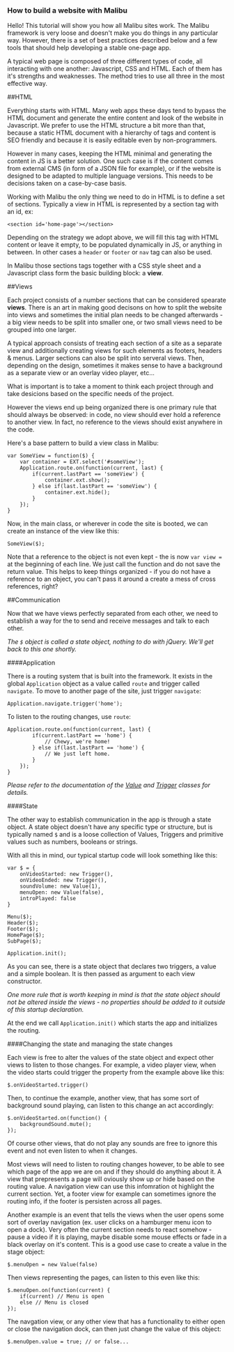 ### How to build a website with Malibu

Hello! This tutorial will show you how all Malibu sites work. The Malibu framework is very loose and doesn't make you do things in any particular way. However, there is a set of best practices described below and a few tools that should help developing a stable one-page app.

A typical web page is composed of three different types of code, all interacting with one another: Javascript, CSS and HTML. Each of them has it's strengths and weaknesses. The method tries to use all three in the most effective way. 

##HTML

Everything starts with HTML. Many web apps these days tend to bypass the HTML document and generate the entire content and look of the website in Javascript. We prefer to use the HTML structure a bit more than that, because a static HTML document with a hierarchy of tags and content is SEO friendly and because it is easily editable even by non-programmers.

However in many cases, keeping the HTML minimal and generating the content in JS is a better solution. One such case is if the content comes from external CMS (in form of a JSON file for example), or if the website is designed to be adapted to multiple language versions. This needs to be decisions taken on a case-by-case basis.

Working with Malibu the only thing we need to do in HTML is to define a set of sections. Typically a view in HTML is represented by a section tag with an id, ex:
```
<section id='home-page'></section>
```
Depending on the strategy we adopt above, we will fill this tag with HTML content or leave it empty, to be populated dynamically in JS, or anything in between. In other cases a `header` or `footer` or `nav` tag can also be used. 

In Malibu those sections tags together with a CSS style sheet and a Javascript class form the basic building block: a __view__.

##Views

Each project consists of a number sections that can be considered spearate __views__. There is an art in making good decisons on how to split the website into views and sometimes the initial plan needs to be changed afterwards - a big view needs to be split into smaller one, or two small views need to be grouped into one larger.

A typical approach consists of treating each section of a site as a separate view and additionally creating views for such elements as footers, headers & menus. Larger sections can also be split into serveral views. Then, depending on the design, sometimes it makes sense to have a background as a separate view or an overlay video player, etc...

What is important is to take a moment to think each project through and take desicions based on the specific needs of the project.

However the views end up being organized there is one primary rule that should always be observed: in code, no view should ever hold a reference to another view. In fact, no reference to the views should exist anywhere in the code.

Here's a base pattern to build a view class in Malibu:
```
var SomeView = function($) {
    var container = EXT.select('#someView');
    Application.route.on(function(current, last) {
        if(current.lastPart == 'someView') {
            container.ext.show();
        } else if(last.lastPart == 'someView') {
            container.ext.hide();
        }
    });
}
```

Now, in the main class, or wherever in code the site is booted, we can create an instance of the view like this:

```
SomeView($);
```

Note that a reference to the object is not even kept - the is now `var view =  ` at the beginning of each line. We just call the function and do not save the return value. This helps to keep things organized - if you do not have a reference to an object, you can't pass it around a create a mess of cross references, right?

##Communication

Now that we have views perfectly separated from each other, we need to establish a way for the to send and receive messages and talk to each other.

_The `$` object is called a state object, nothing to do with jQuery. We'll get back to this one shortly._

####Application

There is a routing system that is built into the framework. It exists in the global `Application` object as a value called `route` and trigger called `navigate`. To move to another page of the site, just trigger `navigate`:

```
Application.navigate.trigger('home');
```

To listen to the routing changes, use  `route`:

```
Application.route.on(function(current, last) {
        if(current.lastPart == 'home') {
            // Chewy, we're home!
        } else if(last.lastPart == 'home') {
            // We just left home.
        }
    });
}
```

_Please refer to the documentation of the [Value](Value.html) and [Trigger](Trigger.html) classes for details._

####State

The other way to establish communication in the app is through a state object. A state object doesn't have any specific type or structure, but is typically named `$` and is a loose collection of Values, Triggers and primitive values such as numbers, booleans or strings.

With all this in mind, our typical startup code will look something like this:

```
var $ = {
    onVideoStarted: new Trigger(),
    onVideoEnded: new Trigger(),
    soundVolume: new Value(1),
    menuOpen: new Value(false),
    introPlayed: false
}

Menu($);
Header($);
Footer($);
HomePage($);
SubPage($);

Application.init();
```

As you can see, there is a state object that declares two triggers, a value and a simple boolean. It is then passed as argument to each view constructor. 

_One more rule that is worth keeping in mind is that the state object should not be altered inside the views - no properties should be added to it outside of this startup declaration._

At the end we call `Application.init()` which starts the app and initializes the routing.

####Changing the state and managing the state changes

Each view is free to alter the values of the state object and expect other views to listen to those changes. For example, a video player view, when the video starts could trigger the property from the example above like this:

```
$.onVideoStarted.trigger()
```

Then, to continue the example, another view, that has some sort of background sound playing, can listen to this change an act accordingly:

```
$.onVideoStarted.on(function() {
    backgroundSound.mute();
});
```

Of course other views, that do not play any sounds are free to ignore this event and not even listen to when it changes. 

Most views will need to listen to routing changes however, to be able to see which page of the app we are on and if they should do anything about it. A view that prepresents a page will oviously show up or hide based on the routing value. A navigation view can use this infomration ot highlight the current section. Yet, a footer view for example can sometimes ignore the routing info, if the footer is persisten across all pages. 

Another example is an event that tells the views when the user opens some sort of overlay navigation (ex. user clicks on a hamburger menu icon to open a dock). Very often the current section needs to react somehow - pause a video if it is playing, maybe disable some mouse effects or fade in a black overlay on it's content. This is a good use case to create a value in the stage object:

```
$.menuOpen = new Value(false)
```

Then views representing the pages, can listen to this even like this:

```
$.menuOpen.on(function(current) {
    if(current) // Menu is open
    else // Menu is closed
});
```

The navgation view, or any other view that has a functionality to either open or close the navigation dock, can then just change the value of this object:

```
$.menuOpen.value = true; // or false...
```











